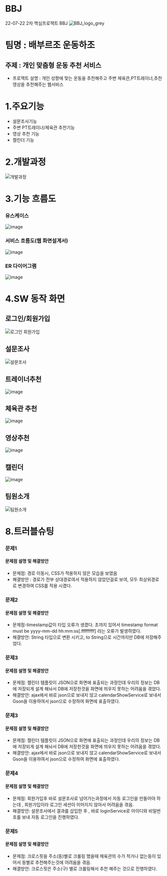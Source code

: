 # BBJ
22-07-22 2차 핵심프로잭트 BBJ
![BBJ_logo_grey](https://user-images.githubusercontent.com/106124656/183573913-ec9fe4a3-497a-4a1d-b3e8-8bd94d1d027b.png)
# 팀명 : 배부르조 운동하조
## 주제 : 개인 맞춤형 운동 추천 서비스
+ 프로잭트 설명 : 개인 성향에 맞는 운동을 추천해주고 주변 체육관,PT트레이너,추천 영상을 추천해주는 웹서비스
# 1.주요기능
+ 설문조사기능
+ 주변 PT트레이너/체육관 추천기능
+ 영상 추천 기능
+ 캘린더 기능
# 2.개발과정
![개발과정](https://user-images.githubusercontent.com/106124656/183577985-caab1506-4ea6-4f8a-b393-ad793638c85e.png)
# 3.기능 흐름도
### 유스케이스
![image](https://user-images.githubusercontent.com/106124656/183576560-53774987-2503-451a-b24f-3f8505c4534b.png)
### 서비스 흐름도(웹 화면설계서)
![image](https://user-images.githubusercontent.com/106124656/183576929-e051d0fe-0980-497e-b345-e540be5739bb.png)
### ER 다이어그램
![image](https://user-images.githubusercontent.com/106124656/183577026-1d3a8326-e21c-4a7a-b26c-7c76a6cd85c1.png)
# 4.SW 동작 화면
## 로그인/회원가입
![로그인 회원가입](https://user-images.githubusercontent.com/106124656/183578065-eda6ce92-d648-4079-bdd9-765e7ce22791.png)
## 설문조사
![설문조사](https://user-images.githubusercontent.com/106124656/183577600-f4bc37f6-1148-404e-9396-aad4d979cc78.png)
## 트레이너추천
![image](https://user-images.githubusercontent.com/106124656/183577664-234ffdb2-7042-4312-aaae-f76dcc57f63c.png)
## 체육관 추천
![image](https://user-images.githubusercontent.com/106124656/183577707-7c2cd981-bb1d-42c6-8023-6717d38d6b46.png)
## 영상추천
![image](https://user-images.githubusercontent.com/106124656/183578446-7687b7e2-5ccf-497d-82e6-8009826cdaf0.png)
## 캘린더
![image](https://user-images.githubusercontent.com/106124656/183578337-ab71a0ca-c16a-41f1-95de-11504f2aa2d6.png)
## 팀원소개
![팀원소개](https://user-images.githubusercontent.com/106124656/183578988-6c76ab37-6b99-49d7-93c9-63a1059236e0.png)
# 8.트러블슈팅
### 문제1
#### 문제점 설명 및 해결방안
+ 문제점: 경로 이동시, CSS가 적용하지 않은 모습을 보였음
+ 해결방안 : 경로가 전부 상대경로여서 적용하지 않았던걸로 보여, 모두 최상위경로로 변경하여 CSS를 적용 시켰다.
### 문제2
#### 문제점 설명 및 해결방안
+ 문제점-timestamp값이  타입 오류가 생겼다. 초까지 있어서 timestamp format must be yyyy-mm-dd hh:mm:ss[.fffffffff] 라는 오류가 발생하였다.
+ 해결방안: String 타입으로 변환 시키고, to String으로 시간까지만 DB에 저장해주었다.
### 문제3
#### 문제점 설명 및 해결방안
+ 문제점: 캘린더 템플릿이 JSON으로 화면에 표출되는 과정인데 우리의 정보는 DB에 저장되게 설계 해놔서 DB에 저장한것을 화면에 띄우지 못하는 어려움을 겪었다.
+ 해결방안: ajax에서 바로 json으로 보내지 않고 calendarShowService로 보내서 Gson을 이용하여서 json으로 수정하여 화면에 표출하였다.
### 문제3
#### 문제점 설명 및 해결방안
+ 문제점: 캘린더 템플릿이 JSON으로 화면에 표출되는 과정인데 우리의 정보는 DB에 저장되게 설계 해놔서 DB에 저장한것을 화면에 띄우지 못하는 어려움을 겪었다.
+ 해결방안: ajax에서 바로 json으로 보내지 않고 calendarShowService로 보내서 Gson을 이용하여서 json으로 수정하여 화면에 표출하였다.
### 문제4
#### 문제점 설명 및 해결방안
+ 문제점: 회원가입후 바로 설문조사로 넘어가는과정에서 자동 로그인을 만들어야 하는데 , 회원가입이라 로그인 세션이 이어지지 않아서 어려움을 겪음.
+ 해결방안: 설문조사에서 결과를 삽입한 후 , 바로 loginService로 아이디와 비밀번호를 보내 자동 로그인을 진행하였다.
### 문제5
#### 문제점 설명 및 해결방안
+ 문제점: 크로스핏을 주소(동)별로 크롤링 했을때 체육관의 수가 적거나 없는동이 있어서 동별로 추천해주는것에 어려움을 겪음.
+ 해결방안: 크로스핏은 주소(구) 별로 크롤링해서 추천 해주는 것으로 진행하였다.
